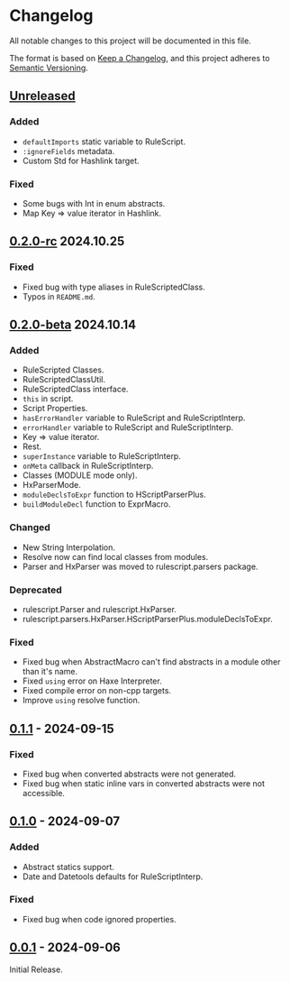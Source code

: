 # Changelog

All notable changes to this project will be documented in this file.

The format is based on [Keep a Changelog](https://keepachangelog.com/en/1.1.0/),
and this project adheres to [Semantic Versioning](https://semver.org/spec/v2.0.0.html).

## [Unreleased]

### Added
- `defaultImports` static variable to RuleScript.
- `:ignoreFields` metadata.
- Custom Std for Hashlink target.

### Fixed
- Some bugs with Int in enum abstracts.
- Map Key => value iterator in Hashlink.

## [0.2.0-rc] 2024.10.25

### Fixed
- Fixed bug with type aliases in RuleScriptedClass.
- Typos in `README.md`.

## [0.2.0-beta] 2024.10.14

### Added
- RuleScripted Classes.
- RuleScriptedClassUtil.
- RuleScriptedClass interface.
- `this` in script.
- Script Properties.
- `hasErrorHandler` variable to RuleScript and RuleScriptInterp.
- `errorHandler` variable to RuleScript and RuleScriptInterp.
- Key => value iterator.
- Rest.
- `superInstance` variable to RuleScriptInterp.
- `onMeta` callback in RuleScriptInterp.
- Classes (MODULE mode only).
- HxParserMode.
- `moduleDeclsToExpr` function to HScriptParserPlus.
- `buildModuleDecl` function to ExprMacro.

### Changed
- New String Interpolation.
- Resolve now can find local classes from modules.
- Parser and HxParser was moved to rulescript.parsers package.

### Deprecated
- rulescript.Parser and rulescript.HxParser.
- rulescript.parsers.HxParser.HScriptParserPlus.moduleDeclsToExpr.

### Fixed
- Fixed bug when AbstractMacro can't find abstracts in a module other than it's name.
- Fixed `using` error on Haxe Interpreter.
- Fixed compile error on non-cpp targets.
- Improve `using` resolve function.

## [0.1.1] - 2024-09-15

### Fixed
- Fixed bug when converted abstracts were not generated.
- Fixed bug when static inline vars in converted abstracts were not accessible.

## [0.1.0] - 2024-09-07

### Added

- Abstract statics support.
- Date and Datetools defaults for RuleScriptInterp.

### Fixed

- Fixed bug when code ignored properties.

## [0.0.1] - 2024-09-06

Initial Release.

[unreleased]: https://github.com/Kriptel/RuleScript/compare/0.2.0-rc...master
[0.2.0-rc]: https://github.com/Kriptel/RuleScript/compare/285a17e13b45c9b04fcf12c7590f369e39f119e3...0.2.0-rc
[0.2.0-beta]: https://github.com/Kriptel/RuleScript/compare/0.1.1...285a17e13b45c9b04fcf12c7590f369e39f119e3
[0.1.1]: https://github.com/Kriptel/RuleScript/compare/0.1.0...0.1.1
[0.1.0]: https://github.com/Kriptel/RuleScript/compare/0.0.1...0.1.0
[0.0.1]: https://github.com/Kriptel/RuleScript/releases/tag/0.0.1